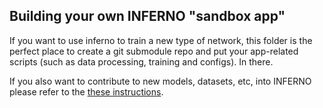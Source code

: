 ## Building your own INFERNO "sandbox app" 

If you want to use inferno to train a new type of network, this folder is the perfect place to create a git submodule repo and put your app-related scripts (such as data processing, training and configs). In there. 

If you also want to contribute to new models, datasets, etc, into INFERNO please refer to the [these instructions](../../inferno/sandboxes/README.md). 

